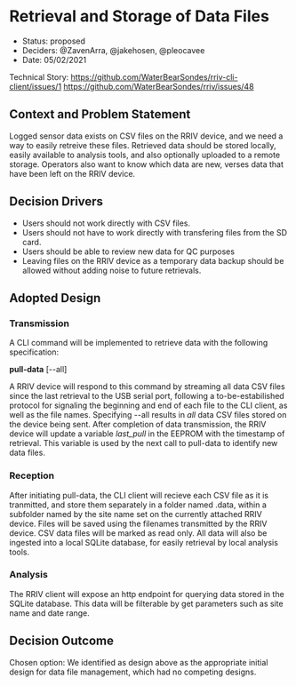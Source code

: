 # Retrieval and Storage of Data Files

* Status: proposed
* Deciders: @ZavenArra, @jakehosen, @pleocavee
* Date: 05/02/2021

Technical Story: 
https://github.com/WaterBearSondes/rriv-cli-client/issues/1
https://github.com/WaterBearSondes/rriv/issues/48

## Context and Problem Statement

Logged sensor data exists on CSV files on the RRIV device, and we need a way to easily retreive these files.  Retrieved data should be stored locally, easily available to analysis tools, and also optionally uploaded to a remote storage. Operators also want to know which data are new, verses data that have been left on the RRIV device.

## Decision Drivers <!-- optional -->

* Users should not work directly with CSV files.
* Users should not have to work directly with transfering files from the SD card.
* Users should be able to review new data for QC purposes
* Leaving files on the RRIV device as a temporary data backup should be allowed without adding noise to future retrievals.

## Adopted Design

### Transmission
A CLI command will be implemented to retrieve data with the following specification:

**pull-data** [--all]

A RRIV device will respond to this command by streaming all data CSV files since the last retrieval to the USB serial port, following a to-be-estabilished protocol for signaling the beginning and end of each file to the CLI client, as well as the file names.  Specifying --all results in *all* data CSV files stored on the device being sent.  After completion of data transmission, the RRIV device will update a variable *last_pull* in the EEPROM with the timestamp of retrieval.  This variable is used by the next call to pull-data to identify new data files.

### Reception

After initiating pull-data, the CLI client will recieve each CSV file as it is tranmitted, and store them separately in a folder named .data, within a subfolder named by the site name set on the currently attached RRIV device.  Files will be saved using the filenames transmitted by the RRIV device.  CSV data files will be marked as read only.  All data will also be ingested into a local SQLite database, for easily retrieval by local analysis tools.

### Analysis

The RRIV client will expose an http endpoint for querying data stored in the SQLite database.  This data will be filterable by get parameters such as site name and date range. 



## Decision Outcome

Chosen option: We identified as design above as the appropriate initial design for data file management, which had no competing designs.

